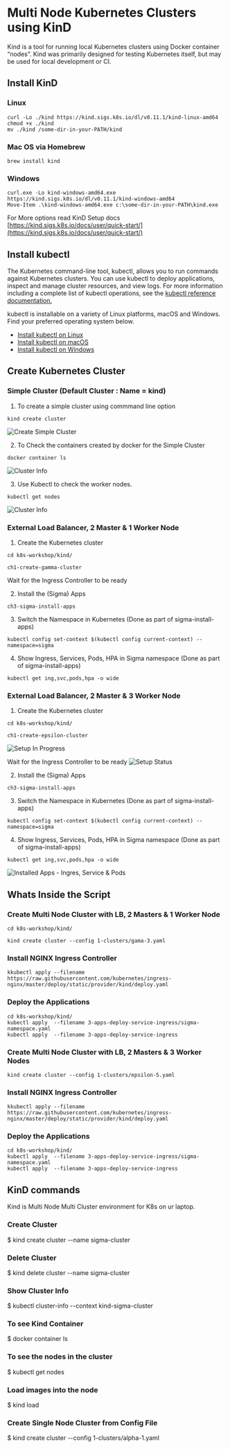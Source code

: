 # Multi Node Kubernetes Clusters using KinD
Kind is a tool for running local Kubernetes clusters using Docker container “nodes”. Kind was primarily designed for testing Kubernetes itself, but may be used for local development or CI.

## Install KinD 

### Linux 
```
curl -Lo ./kind https://kind.sigs.k8s.io/dl/v0.11.1/kind-linux-amd64
chmod +x ./kind
mv ./kind /some-dir-in-your-PATH/kind
```

### Mac OS via Homebrew
```
brew install kind
```

### Windows
```
curl.exe -Lo kind-windows-amd64.exe https://kind.sigs.k8s.io/dl/v0.11.1/kind-windows-amd64
Move-Item .\kind-windows-amd64.exe c:\some-dir-in-your-PATH\kind.exe
```

For More options read KinD Setup docs [https://kind.sigs.k8s.io/docs/user/quick-start/](https://kind.sigs.k8s.io/docs/user/quick-start/)

## Install kubectl

The Kubernetes command-line tool, kubectl, allows you to run commands against Kubernetes clusters. You can use kubectl to deploy applications, inspect and manage cluster resources, and view logs. For more information including a complete list of kubectl operations, see the [kubectl reference documentation.](https://kubernetes.io/docs/reference/kubectl/)

kubectl is installable on a variety of Linux platforms, macOS and Windows. Find your preferred operating system below.

- [Install kubectl on Linux](https://kubernetes.io/docs/tasks/tools/install-kubectl-linux/)
- [Install kubectl on macOS](https://kubernetes.io/docs/tasks/tools/install-kubectl-macos/)
- [Install kubectl on Windows](https://kubernetes.io/docs/tasks/tools/install-kubectl-windows/)

##  Create Kubernetes Cluster 

### Simple Cluster (Default Cluster : Name = kind)

1. To create a simple cluster using commmand line option
```
kind create cluster
```
![Create Simple Cluster](https://raw.githubusercontent.com/MetaArivu/k8s-workshop/master/diagrams/Kind-Simple-Cluster-1.jpg)

2. To Check the containers created by docker for the Simple Cluster
```
docker container ls
```
![Cluster Info](https://raw.githubusercontent.com/MetaArivu/k8s-workshop/master/diagrams/Kind-Simple-Cluster-2.jpg)

3. Use Kubectl to check the worker nodes.
```
kubectl get nodes
```
![Cluster Info](https://raw.githubusercontent.com/MetaArivu/k8s-workshop/master/diagrams/Kind-Simple-Cluster-3.jpg)


### External Load Balancer, 2 Master & 1 Worker Node

1. Create the Kubernetes cluster 
```
cd k8s-workshop/kind/
```

```
ch1-create-gamma-cluster
```
Wait for the Ingress Controller to be ready

2. Install the (Sigma) Apps
```
ch3-sigma-install-apps
```
3. Switch the Namespace in Kubernetes (Done as part of sigma-install-apps)
```
kubectl config set-context $(kubectl config current-context) --namespace=sigma
```
4. Show Ingress, Services, Pods, HPA in Sigma namespace (Done as part of sigma-install-apps)
```
kubectl get ing,svc,pods,hpa -o wide
```
### External Load Balancer, 2 Master & 3 Worker Node

1. Create the Kubernetes cluster 
```
cd k8s-workshop/kind/
```

```
ch1-create-epsilon-cluster
```
![Setup In Progress](https://raw.githubusercontent.com/MetaArivu/k8s-workshop/master/diagrams/k8s-cluster-setup.jpg)

Wait for the Ingress Controller to be ready
![Setup Status](https://raw.githubusercontent.com/MetaArivu/k8s-workshop/master/diagrams/k8s-cluster-setup-status.jpg)

2. Install the (Sigma) Apps
```
ch3-sigma-install-apps
```
3. Switch the Namespace in Kubernetes (Done as part of sigma-install-apps)
```
kubectl config set-context $(kubectl config current-context) --namespace=sigma
```
4. Show Ingress, Services, Pods, HPA in Sigma namespace (Done as part of sigma-install-apps)
```
kubectl get ing,svc,pods,hpa -o wide
```
![Installed Apps - Ingres, Service & Pods](https://raw.githubusercontent.com/MetaArivu/k8s-workshop/master/diagrams/k8s-installed-apps.jpg)


## Whats Inside the Script

### Create Multi Node Cluster with LB, 2 Masters & 1 Worker Node
```
cd k8s-workshop/kind/
```

```
kind create cluster --config 1-clusters/gama-3.yaml
```

### Install NGINX Ingress Controller
```
kkubectl apply --filename https://raw.githubusercontent.com/kubernetes/ingress-nginx/master/deploy/static/provider/kind/deploy.yaml
```

### Deploy the Applications
```
cd k8s-workshop/kind/
kubectl apply  --filename 3-apps-deploy-service-ingress/sigma-namespace.yaml
kubectl apply  --filename 3-apps-deploy-service-ingress
```

### Create Multi Node Cluster with LB, 2 Masters & 3 Worker Nodes
```
kind create cluster --config 1-clusters/epsilon-5.yaml
```

### Install NGINX Ingress Controller
```
kkubectl apply --filename https://raw.githubusercontent.com/kubernetes/ingress-nginx/master/deploy/static/provider/kind/deploy.yaml
```

### Deploy the Applications
```
cd k8s-workshop/kind/
kubectl apply  --filename 3-apps-deploy-service-ingress/sigma-namespace.yaml
kubectl apply  --filename 3-apps-deploy-service-ingress
```

## KinD commands

Kind is Multi Node Multi Cluster environment for K8s on ur laptop.

### Create Cluster
$ kind create cluster --name sigma-cluster

### Delete Cluster
$ kind delete cluster --name sigma-cluster

### Show Cluster Info
$ kubectl cluster-info --context kind-sigma-cluster

### To see Kind Container
$ docker container ls

### To see the nodes in the cluster
$ kubectl get nodes

### Load images into the node
$ kind load 

### Create Single Node Cluster from Config File
$ kind create cluster --config 1-clusters/alpha-1.yaml
